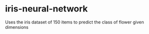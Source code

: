 # iris-neural-network

Uses the iris dataset of 150 items to predict the class of flower given dimensions

